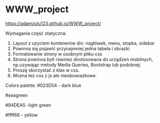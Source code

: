 # WWW_project

https://adamzulu123.github.io/WWW_project/

Wymagania część statyczna: 

1. Layout z uzyciem kontenerów div: nagłówek, menu, stopka, sidebar
3. Powinna się pojawić przynajmniej jedna tabela i obrazki
4. Formatowanie strony w osobnym pliku css
5. Strona powinna by¢ równiez dostosowana do urządzeń mobilnych, np.uzywając metody Media Queries, Bootstrap lub podobnej. 
6. Proszę skorzystać z klas w css. 
7. Mozna tez cos z js ale nieobowiazkowe. 


Colors palette: 
#023D54 - dark blue

#seagreen 

#94DEA5 -light green

#ffff66 - yellow





